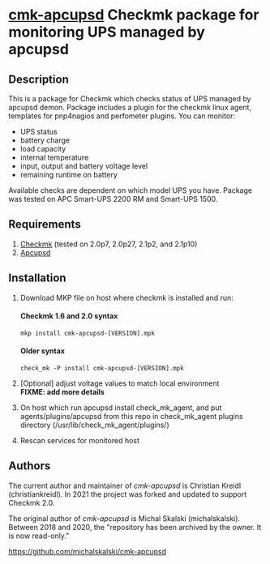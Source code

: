 [cmk-apcupsd](https://github.com/christiankreidl/cmk-apcupsd) Checkmk package for monitoring UPS managed by apcupsd
=========

Description
---------

This is a package for Checkmk which checks status of UPS managed by apcupsd demon.
Package includes a plugin for the checkmk linux agent, templates for pnp4nagios and perfometer plugins.
You can monitor:
* UPS status
* battery charge
* load capacity
* internal temperature
* input, output and battery voltage level
* remaining runtime on battery

Available checks are dependent on which model UPS you have. Package was tested on APC Smart-UPS 2200 RM and Smart-UPS 1500.
 

Requirements
---------

1. [Checkmk](https://checkmk.com/download) (tested on 2.0p7, 2.0p27, 2.1p2, and 2.1p10)
2. [Apcupsd](http://www.apcupsd.org/)


Installation
-----------

1. Download MKP file on host where checkmk is installed and run:
   #### Checkmk 1.6 and 2.0 syntax
   ```
   mkp install cmk-apcupsd-[VERSION].mpk
   ```

   #### Older syntax
   ```
   check_mk -P install cmk-apcupsd-[VERSION].mpk
   ```
2. [Optional] adjust voltage values to match local environment <br/>
   **FIXME: add more details**
3. On host which run apcupsd install check_mk_agent, and put agents/plugins/apcupsd from this repo in check_mk_agent plugins directory (/usr/lib/check_mk_agent/plugins/)
4. Rescan services for monitored host


Authors
-------

The current author and maintainer of *cmk-apcupsd* is Christian Kreidl
(christiankreidl).  In 2021 the project was forked and updated to support
Checkmk 2.0.


The original author of *cmk-apcupsd* is Michal Skalski (michalskalski).  Between
2018 and 2020, the "repository has been archived by the owner.  It is now
read-only."

 https://github.com/michalskalski/cmk-apcupsd
